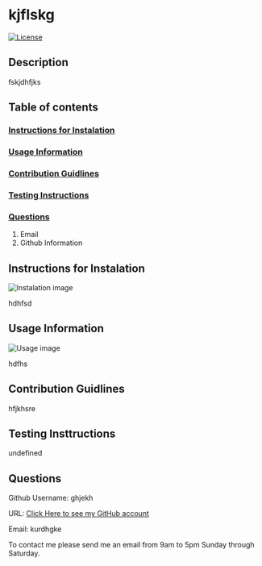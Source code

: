 # kjflskg

[![License](https://img.shields.io/badge/License-Apache%202.0-blue.svg)](https://opensource.org/licenses/Apache-2.0)
 ## Description
 fskjdhfjks

 ## Table of contents
 ### [Instructions for Instalation](#Instalation)
 ### [Usage Information](#usage)
 ### [Contribution Guidlines](#Contribution)
 ### [Testing Instructions](#Testing)
 ### [Questions](#questions)
  1. Email
  2. Github Information
  
  ## Instructions for Instalation

  ![Instalation image](instal_image)

  hdhfsd

  ## Usage Information

  ![Usage image](usage_image)
  
  hdfhs

  ## Contribution Guidlines

  hfjkhsre

  ## Testing Insttructions

  undefined

  ## Questions

  Github Username: ghjekh

  URL: [Click Here to see my GitHub account](https://github.com/kashqar1117)

  Email: kurdhgke

  To contact me please send me an email from 9am to 5pm Sunday through Saturday.
  